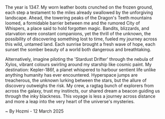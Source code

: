 
The year is 1347.  My worn leather boots crunched on the frozen ground, each step a testament to the miles already swallowed by the unforgiving landscape.  Ahead, the towering peaks of the Dragon's Teeth mountains loomed, a formidable barrier between me and the rumored City of Whispers, a place said to hold forgotten magic.  Bandits, blizzards, and starvation were constant companions, yet the thrill of the unknown, the possibility of discovering something lost to time, fueled my journey across this wild, untamed land.  Each sunrise brought a fresh wave of hope, each sunset the somber beauty of a world both dangerous and breathtaking.

Alternatively, imagine piloting the 'Stardust Drifter' through the nebula of Xylos, vibrant colours swirling around my starship like cosmic paint.  My destination: Kepler-186f, a planet whispered to harbour sentient life unlike anything humanity has ever encountered.  Hyperspace jumps are treacherous, the unknown lurking between the stars, but the allure of discovery outweighs the risk.  My crew, a ragtag bunch of explorers from across the galaxy, trust my instincts, our shared dream a beacon guiding us through the inky blackness. This voyage is less a journey across distance and more a leap into the very heart of the universe's mysteries.

~ By Hozmi - 12 March 2025
